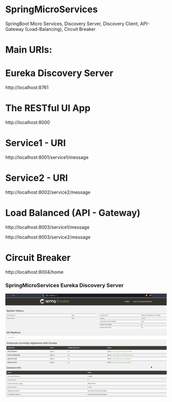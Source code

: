 # SpringMicroServices
SpringBoot Micro Services, Discovery Server, Discovery Client, API-Gateway (Load-Balancing), Circuit Breaker


# Main URIs:


# Eureka Discovery Server
http://localhost:8761


# The RESTful UI App
http://localhost:8000

# Service1 - URI
http://localhost:8001/service1/message

# Service2 - URI
http://localhost:8002/service2/message

# Load Balanced (API - Gateway)
http://localhost:8003/service1/message

http://localhost:8003/service2/message

# Circuit Breaker
http://localhost:8004/home


<h3> SpringMicroServices Eureka Discovery Server</h3>

![springbootrocks](https://github.com/ajkr195/SpringMicroServices/blob/main/SpringMicroServices.jpg)
